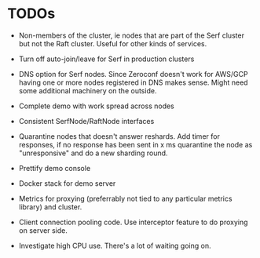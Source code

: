 # TODOs

* Non-members of the cluster, ie nodes that are part of the
  Serf cluster but not the Raft cluster. Useful for other kinds
  of services.

* Turn off auto-join/leave for Serf in production clusters

* DNS option for Serf nodes. Since Zeroconf doesn't work for AWS/GCP
  having one or more nodes registered in DNS makes sense. Might need
  some additional machinery on the outside.

* Complete demo with work spread across nodes

* Consistent SerfNode/RaftNode interfaces

* Quarantine nodes that doesn't answer reshards. Add timer for responses, if no
  response has been sent in x ms quarantine the node as "unresponsive" and do
  a new sharding round.

* Prettify demo console

* Docker stack for demo server

* Metrics for proxying (preferrably not tied to any particular metrics library) and cluster.

* Client connection pooling code. Use interceptor feature to do proxying on server side.

* Investigate high CPU use. There's a lot of waiting going on.
